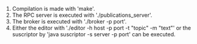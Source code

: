 1. Compilation is made with 'make'.
2. The RPC server is executed with './publications_server'.
3. The broker is executed with './broker -p port'.
4. Either the editor with './editor -h host -p port -t "topic" -m "text"' or the suscriptor by 'java suscriptor -s server -p port' can be executed.
